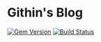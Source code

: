 # Githin's Blog

[![Gem Version](https://img.shields.io/gem/v/jekyll-theme-chirpy?color=brightgreen)](https://rubygems.org/gems/jekyll-theme-chirpy)
[![Build Status](https://github.com/atomixhawk/blog/workflows/Automatic%20build/badge.svg)](https://github.com/atomixhawk/blog/actions)
